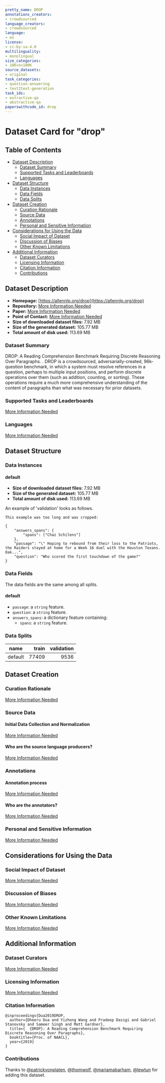 ```yaml
---
pretty_name: DROP
annotations_creators:
- crowdsourced
language_creators:
- crowdsourced
language:
- en
license:
- cc-by-sa-4.0
multilinguality:
- monolingual
size_categories:
- 10K<n<100K
source_datasets:
- original
task_categories:
- question-answering
- text2text-generation
task_ids:
- extractive-qa
- abstractive-qa
paperswithcode_id: drop
---
```


# Dataset Card for "drop"

## Table of Contents
- [Dataset Description](#dataset-description)
  - [Dataset Summary](#dataset-summary)
  - [Supported Tasks and Leaderboards](#supported-tasks-and-leaderboards)
  - [Languages](#languages)
- [Dataset Structure](#dataset-structure)
  - [Data Instances](#data-instances)
  - [Data Fields](#data-fields)
  - [Data Splits](#data-splits)
- [Dataset Creation](#dataset-creation)
  - [Curation Rationale](#curation-rationale)
  - [Source Data](#source-data)
  - [Annotations](#annotations)
  - [Personal and Sensitive Information](#personal-and-sensitive-information)
- [Considerations for Using the Data](#considerations-for-using-the-data)
  - [Social Impact of Dataset](#social-impact-of-dataset)
  - [Discussion of Biases](#discussion-of-biases)
  - [Other Known Limitations](#other-known-limitations)
- [Additional Information](#additional-information)
  - [Dataset Curators](#dataset-curators)
  - [Licensing Information](#licensing-information)
  - [Citation Information](#citation-information)
  - [Contributions](#contributions)

## Dataset Description

- **Homepage:** [https://allennlp.org/drop](https://allennlp.org/drop)
- **Repository:** [More Information Needed](https://github.com/huggingface/datasets/blob/master/CONTRIBUTING.md#how-to-contribute-to-the-dataset-cards)
- **Paper:** [More Information Needed](https://github.com/huggingface/datasets/blob/master/CONTRIBUTING.md#how-to-contribute-to-the-dataset-cards)
- **Point of Contact:** [More Information Needed](https://github.com/huggingface/datasets/blob/master/CONTRIBUTING.md#how-to-contribute-to-the-dataset-cards)
- **Size of downloaded dataset files:** 7.92 MB
- **Size of the generated dataset:** 105.77 MB
- **Total amount of disk used:** 113.69 MB

### Dataset Summary

DROP: A Reading Comprehension Benchmark Requiring Discrete Reasoning Over Paragraphs.
. DROP is a crowdsourced, adversarially-created, 96k-question benchmark, in which a system must resolve references in a
question, perhaps to multiple input positions, and perform discrete operations over them (such as addition, counting, or
 sorting). These operations require a much more comprehensive understanding of the content of paragraphs than what was
 necessary for prior datasets.

### Supported Tasks and Leaderboards

[More Information Needed](https://github.com/huggingface/datasets/blob/master/CONTRIBUTING.md#how-to-contribute-to-the-dataset-cards)

### Languages

[More Information Needed](https://github.com/huggingface/datasets/blob/master/CONTRIBUTING.md#how-to-contribute-to-the-dataset-cards)

## Dataset Structure

### Data Instances

#### default

- **Size of downloaded dataset files:** 7.92 MB
- **Size of the generated dataset:** 105.77 MB
- **Total amount of disk used:** 113.69 MB

An example of 'validation' looks as follows.
```
This example was too long and was cropped:

{
    "answers_spans": {
        "spans": ["Chaz Schilens"]
    },
    "passage": "\" Hoping to rebound from their loss to the Patriots, the Raiders stayed at home for a Week 16 duel with the Houston Texans.  Oak...",
    "question": "Who scored the first touchdown of the game?"
}
```

### Data Fields

The data fields are the same among all splits.

#### default
- `passage`: a `string` feature.
- `question`: a `string` feature.
- `answers_spans`: a dictionary feature containing:
  - `spans`: a `string` feature.

### Data Splits

| name  |train|validation|
|-------|----:|---------:|
|default|77409|      9536|

## Dataset Creation

### Curation Rationale

[More Information Needed](https://github.com/huggingface/datasets/blob/master/CONTRIBUTING.md#how-to-contribute-to-the-dataset-cards)

### Source Data

#### Initial Data Collection and Normalization

[More Information Needed](https://github.com/huggingface/datasets/blob/master/CONTRIBUTING.md#how-to-contribute-to-the-dataset-cards)

#### Who are the source language producers?

[More Information Needed](https://github.com/huggingface/datasets/blob/master/CONTRIBUTING.md#how-to-contribute-to-the-dataset-cards)

### Annotations

#### Annotation process

[More Information Needed](https://github.com/huggingface/datasets/blob/master/CONTRIBUTING.md#how-to-contribute-to-the-dataset-cards)

#### Who are the annotators?

[More Information Needed](https://github.com/huggingface/datasets/blob/master/CONTRIBUTING.md#how-to-contribute-to-the-dataset-cards)

### Personal and Sensitive Information

[More Information Needed](https://github.com/huggingface/datasets/blob/master/CONTRIBUTING.md#how-to-contribute-to-the-dataset-cards)

## Considerations for Using the Data

### Social Impact of Dataset

[More Information Needed](https://github.com/huggingface/datasets/blob/master/CONTRIBUTING.md#how-to-contribute-to-the-dataset-cards)

### Discussion of Biases

[More Information Needed](https://github.com/huggingface/datasets/blob/master/CONTRIBUTING.md#how-to-contribute-to-the-dataset-cards)

### Other Known Limitations

[More Information Needed](https://github.com/huggingface/datasets/blob/master/CONTRIBUTING.md#how-to-contribute-to-the-dataset-cards)

## Additional Information

### Dataset Curators

[More Information Needed](https://github.com/huggingface/datasets/blob/master/CONTRIBUTING.md#how-to-contribute-to-the-dataset-cards)

### Licensing Information

[More Information Needed](https://github.com/huggingface/datasets/blob/master/CONTRIBUTING.md#how-to-contribute-to-the-dataset-cards)

### Citation Information

```
@inproceedings{Dua2019DROP,
  author={Dheeru Dua and Yizhong Wang and Pradeep Dasigi and Gabriel Stanovsky and Sameer Singh and Matt Gardner},
  title={  {DROP}: A Reading Comprehension Benchmark Requiring Discrete Reasoning Over Paragraphs},
  booktitle={Proc. of NAACL},
  year={2019}
}

```


### Contributions

Thanks to [@patrickvonplaten](https://github.com/patrickvonplaten), [@thomwolf](https://github.com/thomwolf), [@mariamabarham](https://github.com/mariamabarham), [@lewtun](https://github.com/lewtun) for adding this dataset.
